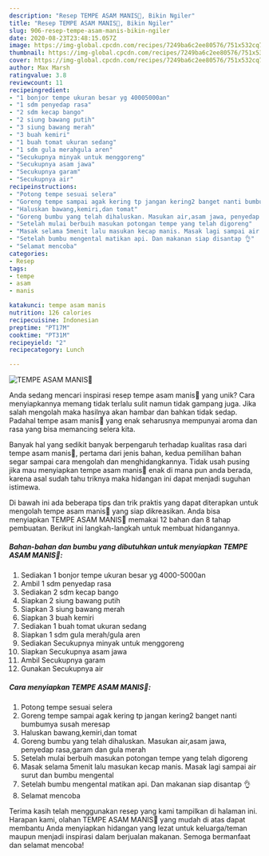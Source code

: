 ```yaml
---
description: "Resep TEMPE ASAM MANIS💟, Bikin Ngiler"
title: "Resep TEMPE ASAM MANIS💟, Bikin Ngiler"
slug: 906-resep-tempe-asam-manis-bikin-ngiler
date: 2020-08-23T23:48:15.057Z
image: https://img-global.cpcdn.com/recipes/7249ba6c2ee80576/751x532cq70/tempe-asam-manis💟-foto-resep-utama.jpg
thumbnail: https://img-global.cpcdn.com/recipes/7249ba6c2ee80576/751x532cq70/tempe-asam-manis💟-foto-resep-utama.jpg
cover: https://img-global.cpcdn.com/recipes/7249ba6c2ee80576/751x532cq70/tempe-asam-manis💟-foto-resep-utama.jpg
author: Max Marsh
ratingvalue: 3.8
reviewcount: 11
recipeingredient:
- "1 bonjor tempe ukuran besar yg 40005000an"
- "1 sdm penyedap rasa"
- "2 sdm kecap bango"
- "2 siung bawang putih"
- "3 siung bawang merah"
- "3 buah kemiri"
- "1 buah tomat ukuran sedang"
- "1 sdm gula merahgula aren"
- "Secukupnya minyak untuk menggoreng"
- "Secukupnya asam jawa"
- "Secukupnya garam"
- "Secukupnya air"
recipeinstructions:
- "Potong tempe sesuai selera"
- "Goreng tempe sampai agak kering tp jangan kering2 banget nanti bumbumya susah meresap"
- "Haluskan bawang,kemiri,dan tomat"
- "Goreng bumbu yang telah dihaluskan. Masukan air,asam jawa, penyedap rasa,garam dan gula merah"
- "Setelah mulai berbuih masukan potongan tempe yang telah digoreng"
- "Masak selama 5menit lalu masukan kecap manis. Masak lagi sampai air surut dan bumbu mengental"
- "Setelah bumbu mengental matikan api. Dan makanan siap disantap 👌"
- "Selamat mencoba"
categories:
- Resep
tags:
- tempe
- asam
- manis

katakunci: tempe asam manis 
nutrition: 126 calories
recipecuisine: Indonesian
preptime: "PT17M"
cooktime: "PT31M"
recipeyield: "2"
recipecategory: Lunch

---
```



![TEMPE ASAM MANIS💟](https://img-global.cpcdn.com/recipes/7249ba6c2ee80576/751x532cq70/tempe-asam-manis💟-foto-resep-utama.jpg)

Anda sedang mencari inspirasi resep tempe asam manis💟 yang unik? Cara menyiapkannya memang tidak terlalu sulit namun tidak gampang juga. Jika salah mengolah maka hasilnya akan hambar dan bahkan tidak sedap. Padahal tempe asam manis💟 yang enak seharusnya mempunyai aroma dan rasa yang bisa memancing selera kita.



Banyak hal yang sedikit banyak berpengaruh terhadap kualitas rasa dari tempe asam manis💟, pertama dari jenis bahan, kedua pemilihan bahan segar sampai cara mengolah dan menghidangkannya. Tidak usah pusing jika mau menyiapkan tempe asam manis💟 enak di mana pun anda berada, karena asal sudah tahu triknya maka hidangan ini dapat menjadi suguhan istimewa.


Di bawah ini ada beberapa tips dan trik praktis yang dapat diterapkan untuk mengolah tempe asam manis💟 yang siap dikreasikan. Anda bisa menyiapkan TEMPE ASAM MANIS💟 memakai 12 bahan dan 8 tahap pembuatan. Berikut ini langkah-langkah untuk membuat hidangannya.

<!--inarticleads1-->

##### Bahan-bahan dan bumbu yang dibutuhkan untuk menyiapkan TEMPE ASAM MANIS💟:

1. Sediakan 1 bonjor tempe ukuran besar yg 4000-5000an
1. Ambil 1 sdm penyedap rasa
1. Sediakan 2 sdm kecap bango
1. Siapkan 2 siung bawang putih
1. Siapkan 3 siung bawang merah
1. Siapkan 3 buah kemiri
1. Sediakan 1 buah tomat ukuran sedang
1. Siapkan 1 sdm gula merah/gula aren
1. Sediakan Secukupnya minyak untuk menggoreng
1. Siapkan Secukupnya asam jawa
1. Ambil Secukupnya garam
1. Gunakan Secukupnya air




<!--inarticleads2-->

##### Cara menyiapkan TEMPE ASAM MANIS💟:

1. Potong tempe sesuai selera
1. Goreng tempe sampai agak kering tp jangan kering2 banget nanti bumbumya susah meresap
1. Haluskan bawang,kemiri,dan tomat
1. Goreng bumbu yang telah dihaluskan. Masukan air,asam jawa, penyedap rasa,garam dan gula merah
1. Setelah mulai berbuih masukan potongan tempe yang telah digoreng
1. Masak selama 5menit lalu masukan kecap manis. Masak lagi sampai air surut dan bumbu mengental
1. Setelah bumbu mengental matikan api. Dan makanan siap disantap 👌
1. Selamat mencoba




Terima kasih telah menggunakan resep yang kami tampilkan di halaman ini. Harapan kami, olahan TEMPE ASAM MANIS💟 yang mudah di atas dapat membantu Anda menyiapkan hidangan yang lezat untuk keluarga/teman maupun menjadi inspirasi dalam berjualan makanan. Semoga bermanfaat dan selamat mencoba!

